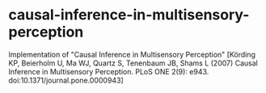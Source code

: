 # causal-inference-in-multisensory-perception
Implementation of "Causal Inference in Multisensory Perception" [Körding KP, Beierholm U, Ma WJ, Quartz S, Tenenbaum JB, Shams L (2007) Causal  Inference in Multisensory Perception. PLoS ONE 2(9): e943. doi:10.1371/journal.pone.0000943]
